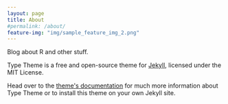 ```yaml
---
layout: page
title: About
#permalink: /about/
feature-img: "img/sample_feature_img_2.png"
---
```


Blog about R and other stuff.

Type Theme is a free and open-source theme for [Jekyll](http://jekyllrb.com/), licensed under the MIT License.

Head over to the [theme's documentation](https://rohanchandra.github.io/project/type/) for much more information about Type Theme or to install this theme on your own Jekyll site.


